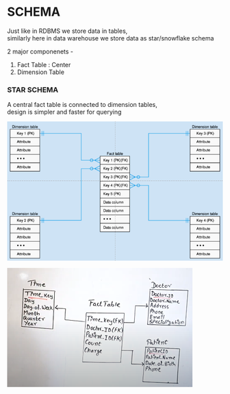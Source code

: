 # SCHEMA
Just like in RDBMS we store data in tables,  
similarly here in data warehouse we store data as star/snowflake schema

2 major componenets - 
1. Fact Table : Center
2. Dimension Table


### STAR SCHEMA
A central fact table is connected to dimension tables,  
design is simpler and faster for querying

![alt text](image-7.png)

![alt text](image-6.png)